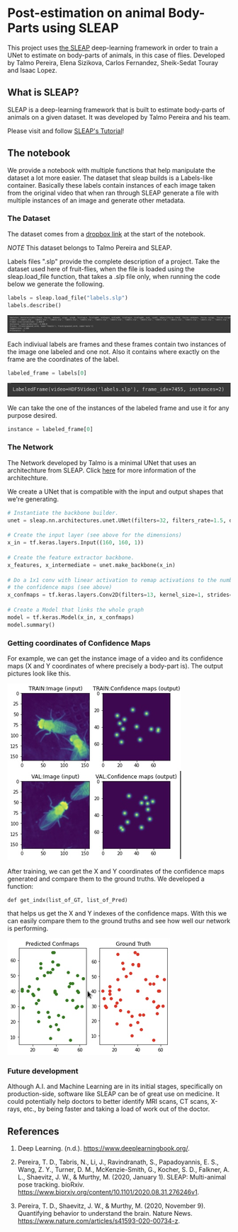 # Post-estimation on animal Body-Parts using SLEAP

This project uses [the SLEAP](https://sleap.ai) deep-learning framework in order
to train a UNet to estimate on body-parts of animals, in this case of flies. Developed
by Talmo Pereira, Elena Sizikova, Carlos Fernandez, Sheik-Sedat Touray and Isaac Lopez.

## What is SLEAP?

SLEAP is a deep-learning framework that is built to estimate body-parts of animals
on a given dataset. It was developed by Talmo Pereira and his team.

Please visit and follow [SLEAP's Tutorial](https://sleap.ai/tutorials/tutorial.html)!

## The notebook

We provide a notebook with multiple functions that help manipulate the dataset
a lot more easier.
The dataset that sleap builds is a Labels-like container.
Basically these labels contain instances of each image taken from the original video
that when ran through SLEAP generate a file with multiple instances of an image and generate other
metadata.

### The Dataset

The dataset comes from a [dropbox link](https://www.dropbox.com/s/b990gxjt3d3j3jh/210205.sleap_wt_gold.13pt.pkg.slp?dl=1) 
at the start of the notebook.

*NOTE* This dataset belongs to Talmo Pereira and SLEAP.

Labels files ".slp" provide the complete description of a project.
Take the dataset used here of fruit-flies, when the file is loaded using 
the sleap.load_file function, that takes a .slp file only, when running
the code below we generate the following.

```py
labels = sleap.load_file("labels.slp")
labels.describe()
```
![labels_image](labels.jpg)

Each indiviual labels are frames and these frames contain
two instances of the image one labeled and one not. Also it
contains where exactly on the frame are the coordinates of the
label.
```py
labeled_frame = labels[0]
```
![labels_individual_image](labeled_frame.jpg)

We can take the one of the instances of the labeled frame
and use it for any purpose desired.
```py
instance = labeled_frame[0]
```

### The Network

The Network developed by Talmo is a minimal UNet that uses an architechture
from SLEAP. Click [here](https://sleap.ai/api/sleap.nn.architectures.unet.html#module-sleap.nn.architectures.unet) 
for more information of the architechture.

We create a UNet that is compatible with the input and output shapes that we're generating.
```py
# Instantiate the backbone builder.
unet = sleap.nn.architectures.unet.UNet(filters=32, filters_rate=1.5, down_blocks=4, up_blocks=3, up_interpolate=True)

# Create the input layer (see above for the dimensions)
x_in = tf.keras.layers.Input((160, 160, 1))

# Create the feature extractor backbone.
x_features, x_intermediate = unet.make_backbone(x_in)

# Do a 1x1 conv with linear activation to remap activations to the number of channels in
# the confidence maps (see above)
x_confmaps = tf.keras.layers.Conv2D(filters=13, kernel_size=1, strides=1, padding="same")(x_features)

# Create a Model that links the whole graph
model = tf.keras.Model(x_in, x_confmaps)
model.summary()
```

### Getting coordinates of Confidence Maps
For example, we can get the instance image of a video and its
confidence maps (X and Y coordinates of where precisely a body-part
is). The output pictures look like this.

![](Image2.jpg)

After training, we can get the X and Y coordinates of the confidence
maps generated and compare them to the ground truths. We developed a 
function:
```
def get_indx(list_of_GT, list_of_Pred)
```
that helps us get the X and Y indexes of the confidence
maps. With this we can easily compare them to the ground
truths and see how well our network is performing. 

![](Image1.jpg)

### Future development
Although A.I. and Machine Learning are in its initial stages, specifically on
production-side, software like SLEAP can be of great use on medicine. It could
potentially help doctors to better identify MRI scans, CT scans, X-rays, etc.,
by being faster and taking a load of work out of the doctor. 

## References
1. Deep Learning. (n.d.). https://www.deeplearningbook.org/. 

2. Pereira, T. D., Tabris, N., Li, J., Ravindranath, S., Papadoyannis, E. S., Wang, Z. Y., Turner, D. M., McKenzie-Smith, G., Kocher, S. D., Falkner, A. L., Shaevitz, J. W., &amp; Murthy, M. (2020, January 1). SLEAP: Multi-animal pose tracking. bioRxiv. https://www.biorxiv.org/content/10.1101/2020.08.31.276246v1. 

3. Pereira, T. D., Shaevitz, J. W., &amp; Murthy, M. (2020, November 9). Quantifying behavior to understand the brain. Nature News. https://www.nature.com/articles/s41593-020-00734-z.

